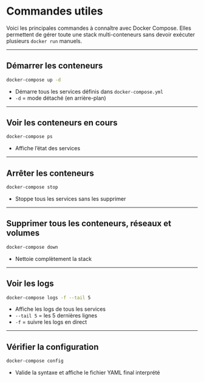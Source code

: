 # Commandes utiles

Voici les principales commandes à connaître avec Docker Compose.
Elles permettent de gérer toute une stack multi-conteneurs sans devoir exécuter plusieurs `docker run` manuels.

---

## Démarrer les conteneurs

```bash
docker-compose up -d
```

- Démarre tous les services définis dans `docker-compose.yml`
- `-d` = mode détaché (en arrière-plan)

---

## Voir les conteneurs en cours

```bash
docker-compose ps
```

- Affiche l’état des services

---

## Arrêter les conteneurs

```bash
docker-compose stop
```

- Stoppe tous les services sans les supprimer

---

## Supprimer tous les conteneurs, réseaux et volumes

```bash
docker-compose down
```

- Nettoie complètement la stack

---

## Voir les logs

```bash
docker-compose logs -f --tail 5
```

- Affiche les logs de tous les services
- `--tail 5` = les 5 dernières lignes
- `-f` = suivre les logs en direct

---

## Vérifier la configuration

```bash
docker-compose config
```

- Valide la syntaxe et affiche le fichier YAML final interprété

